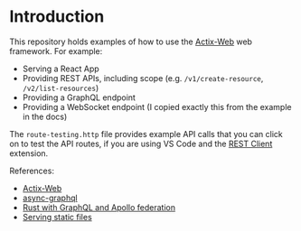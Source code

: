 # Introduction

This repository holds examples of how to use the [Actix-Web](https://actix.rs/) web framework. For example:

- Serving a React App
- Providing REST APIs, including scope (e.g. `/v1/create-resource`, `/v2/list-resources`)
- Providing a GraphQL endpoint
- Providing a WebSocket endpoint (I copied exactly this from the example in the docs)

The `route-testing.http` file provides example API calls that you can click on to test the API routes, if you are using VS Code and the [REST Client](https://github.com/Huachao/vscode-restclient) extension. 

References:

- [Actix-Web](https://actix.rs/)
- [async-graphql](https://async-graphql.github.io/async-graphql/en/index.html)
- [Rust with GraphQL and Apollo federation](https://github.com/rkudryashov/graphql-rust-demo)
- [Serving static files](https://github.com/kilork/actix-web-static-files)

